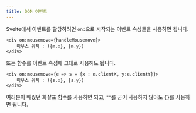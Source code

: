 ```yaml
---
title: DOM 이벤트
---
```


Svelte에서 이벤트를 할당하려면 `on:`으로 시작되는 이벤트 속성들을 사용하면 됩니다.



```svelte
<div on:mousemove={handleMousemove}>
	마우스 위치 : ({m.x}, {m.y})
</div>
```



또는 함수를 이벤트 속성에 그대로 사용해도 됩니다.



```svelte
<div on:mousemove={e => s = {x : e.clientX, y:e.clientY}}>
	마우스 위치 : ({s.x}, {s.y})
</div>
```



여러분이 배웠던 화살표 함수를 사용하면 되고, `""`를 굳이 사용하지 않아도 `{}`를 사용하면 됩니다.
